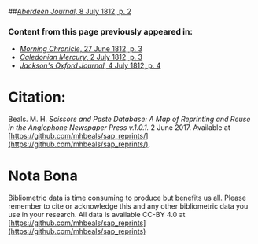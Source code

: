 ##[*Aberdeen Journal*, 8 July 1812, p. 2](https://mhbeals.github.io/sap_html/Aberdeen-Journal/Aberdeen-Journal-8-July-1812-p-2)

### Content from this page previously appeared in:
+ [*Morning Chronicle*, 27 June 1812, p. 3](https://mhbeals.github.io/sap_html/Morning-Chronicle/Morning-Chronicle-27-June-1812-p-3)
+ [*Caledonian Mercury*, 2 July 1812, p. 3](https://mhbeals.github.io/sap_html/Caledonian-Mercury/Caledonian-Mercury-2-July-1812-p-3)
+ [*Jackson's Oxford Journal*, 4 July 1812, p. 4](https://mhbeals.github.io/sap_html/Jackson's-Oxford-Journal/Jackson's-Oxford-Journal-4-July-1812-p-4)
                    
# Citation: 

Beals. M. H. *Scissors and Paste Database: A Map of Reprinting and Reuse in the Anglophone Newspaper Press v.1.0.1.* 2 June 2017. Available at [https://github.com/mhbeals/sap_reprints/](https://github.com/mhbeals/sap_reprints/). 
                    
# Nota Bona

Bibliometric data is time consuming to produce but benefits us all. Please remember to cite or acknowledge this and any other bibliometric data you use in your research. All data is available CC-BY 4.0 at [https://github.com/mhbeals/sap_reprints](https://github.com/mhbeals/sap_reprints)